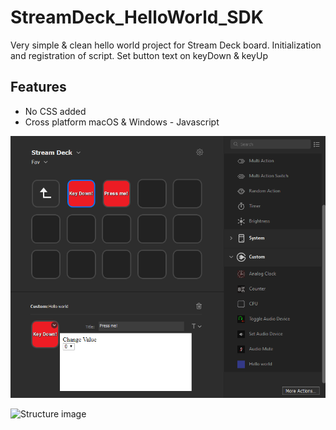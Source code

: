 # StreamDeck_HelloWorld_SDK

Very simple & clean hello world project for Stream Deck board.
Initialization and registration of script. Set button text on keyDown &amp; keyUp

## Features
* No CSS added
* Cross platform macOS & Windows - Javascript

![Example image](https://github.com/joeraven0/StreamDeck_HelloWorld_SDK/blob/master/demo.png?raw=true)

![Structure image](https://developer.elgato.com/documentation/stream-deck/images/plugin-architecture.png)
